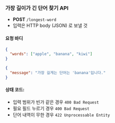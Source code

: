 ### 가장 길이가 긴 단어 찾기 API

* **POST** `/longest-word`
* 입력은 HTTP body (JSON) 로 보낼 것

#### 요청 바디

```json
{
  "words": ["apple", "banana", "kiwi"]
}
```

```json
{
  "message": "가장 길게는 단어는 'banana'입니다."
}
```

#### 상태 코드:

* 입력 범위가 빈가 같은 경우 `400 Bad Request`
* 필요 필드 누르기 경우 `400 Bad Request`
* 단어 내역이 무한 경우 `422 Unprocessable Entity`